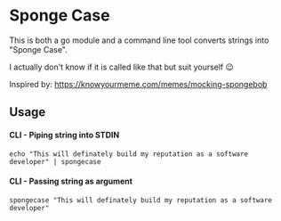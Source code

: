 # Sponge Case

This is both a go module and a command line tool converts strings into "Sponge Case".

I actually don't know if it is called like that but suit yourself 😉

Inspired by: https://knowyourmeme.com/memes/mocking-spongebob

## Usage

#### CLI - Piping string into STDIN

```shell script
echo "This will definately build my reputation as a software developer" | spongecase
```

#### CLI - Passing string as argument

```shell script
spongecase "This will definately build my reputation as a software developer"
```